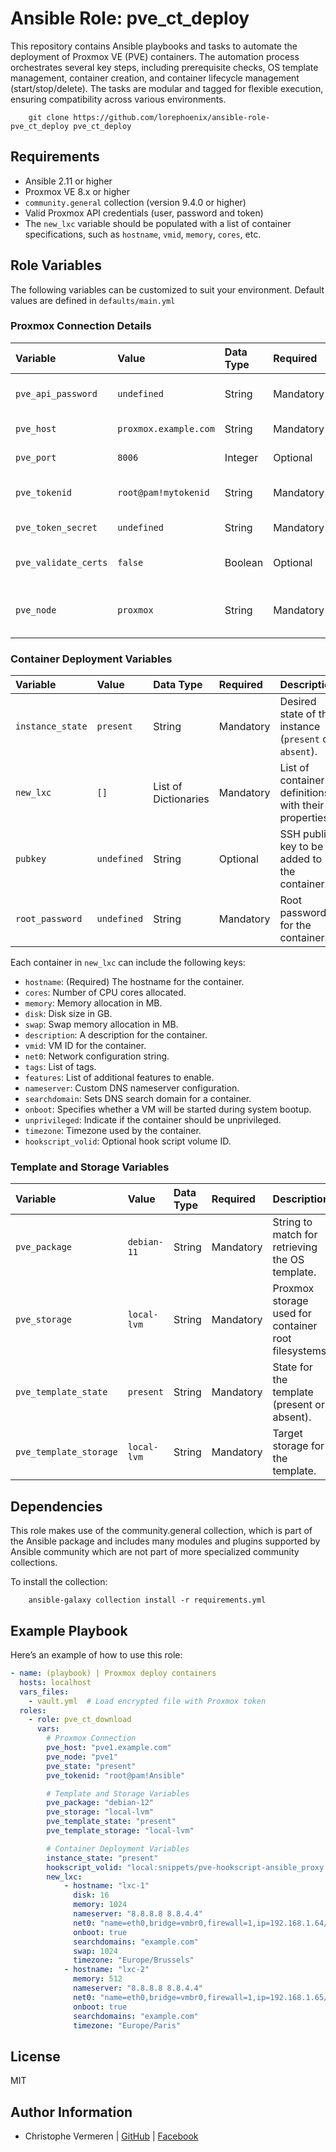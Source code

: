 Ansible Role: pve_ct_deploy
=========

This repository contains Ansible playbooks and tasks to automate the deployment of Proxmox VE (PVE) containers. The automation process orchestrates several key steps, including prerequisite checks, OS template management, container creation, and container lifecycle management (start/stop/delete). The tasks are modular and tagged for flexible execution, ensuring compatibility across various environments.

```
    git clone https://github.com/lorephoenix/ansible-role-pve_ct_deploy pve_ct_deploy
```

Requirements
------------

- Ansible 2.11 or higher
- Proxmox VE 8.x or higher
- `community.general` collection (version 9.4.0 or higher)
- Valid Proxmox API credentials (user, password and token)
- The `new_lxc` variable should be populated with a list of container specifications, such as `hostname`, `vmid`, `memory`, `cores`, etc.

Role Variables
--------------

The following variables can be customized to suit your environment. Default values are defined in `defaults/main.yml`

### Proxmox Connection Details

| Variable | Value | Data Type | Required | Description |
| :--- | :--- | :--- | :--- | :--- |
| `pve_api_password`    | `undefined`               | String  | Mandatory | Password for Proxmox API authentication.       |
| `pve_host`            | `proxmox.example.com`     | String  | Mandatory | Proxmox host address.                          |
| `pve_port`            | `8006`                    | Integer | Optional  | Proxmox API port.                              |
| `pve_tokenid`         | `root@pam!mytokenid`      | String  | Mandatory | API token ID for authentication.               |
| `pve_token_secret `   | `undefined`               | String  | Mandatory | API secret token                               |
| `pve_validate_certs`  | `false`                   | Boolean | Optional  | Whether to validate SSL certificates.          |
| `pve_node`            | `proxmox`                 | String  | Mandatory | Proxmox node where containers will be created. |


### Container Deployment Variables

| Variable | Value | Data Type | Required | Description |
| :--- | :--- | :--- | :--- | :--- |
| `instance_state`      | `present`     | String                | Mandatory | Desired state of the instance (`present` or `absent`).| 
| `new_lxc`             | `[]`          | List of Dictionaries  | Mandatory | List of container definitions with their properties.  |  
| `pubkey`              | `undefined`   | String                | Optional  | SSH public key to be added to the container.          |
| `root_password`       | `undefined`   | String                | Mandatory | Root password for the container.                      |


Each container in `new_lxc` can include the following keys:
- `hostname`: (Required) The hostname for the container.
- `cores`: Number of CPU cores allocated.
- `memory`: Memory allocation in MB.
- `disk`: Disk size in GB.
- `swap`: Swap memory allocation in MB.
- `description`: A description for the container.
- `vmid`: VM ID for the container.
- `net0`: Network configuration string.
- `tags`: List of tags.
- `features`: List of additional features to enable.
- `nameserver`: Custom DNS nameserver configuration.
- `searchdomain`: Sets DNS search domain for a container.
- `onboot`: Specifies whether a VM will be started during system bootup.
- `unprivileged`: Indicate if the container should be unprivileged.
- `timezone`: Timezone used by the container.
- `hookscript_volid`: Optional hook script volume ID.


### Template and Storage Variables

| Variable | Value | Data Type | Required | Description |
| :--- | :--- | :--- | :--- | :--- |
| `pve_package`         | `debian-11`   | String  | Mandatory | String to match for retrieving the OS template.      |
| `pve_storage`         | `local-lvm`   | String  | Mandatory | Proxmox storage used for container root filesystems. |
| `pve_template_state`  | `present`     | String  | Mandatory | State for the template (present or absent).          |
| `pve_template_storage`| `local-lvm`   | String  | Mandatory | Target storage for the template.                     |


Dependencies
------------

This role makes use of the community.general collection, which is part of the Ansible package and includes many modules and plugins supported by Ansible community which are not part of more specialized community collections.

To install the collection:
```
    ansible-galaxy collection install -r requirements.yml
```

Example Playbook
----------------

Here’s an example of how to use this role:

```yaml
- name: (playbook) | Proxmox deploy containers
  hosts: localhost
  vars_files:
    - vault.yml  # Load encrypted file with Proxmox token
  roles:
    - role: pve_ct_download
      vars:
        # Proxmox Connection 
        pve_host: "pve1.example.com"
        pve_node: "pve1"
        pve_state: "present"
        pve_tokenid: "root@pam!Ansible"

        # Template and Storage Variables
        pve_package: "debian-12"
        pve_storage: "local-lvm"
        pve_template_state: "present"
        pve_template_storage: "local-lvm"

        # Container Deployment Variables
        instance_state: "present"
        hookscript_volid: "local:snippets/pve-hookscript-ansible_proxy.sh"
        new_lxc:
            - hostname: "lxc-1"
              disk: 16
              memory: 1024
              nameserver: "8.8.8.8 8.8.4.4"
              net0: "name=eth0,bridge=vmbr0,firewall=1,ip=192.168.1.64/24,gw=192.168.1.1"
              onboot: true
              searchdomains: "example.com"
              swap: 1024
              timezone: "Europe/Brussels"
            - hostname: "lxc-2"
              memory: 512
              nameserver: "8.8.8.8 8.8.4.4"
              net0: "name=eth0,bridge=vmbr0,firewall=1,ip=192.168.1.65/24,gw=192.168.1.1"
              onboot: true
              searchdomains: "example.com"
              timezone: "Europe/Paris"

```

License
-------

MIT

Author Information
------------------

- Christophe Vermeren | [GitHub](https://github.com/lorephoenix) | [Facebook](https://www.facebook.com/cvermeren)
